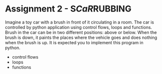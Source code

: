 # Assignment 2 - S*CaR*RUBBING

Imagine a toy car with a brush in front of it circulating in a room. The car is controlled by python application using control flows, loops and functions. Brush in the car can be in two different positions: above or below. When the brush is down, it paints the places where the vehicle goes and does nothing when the brush is up. It is expected you to implement this program in python.

- control flows
- loops
- functions
